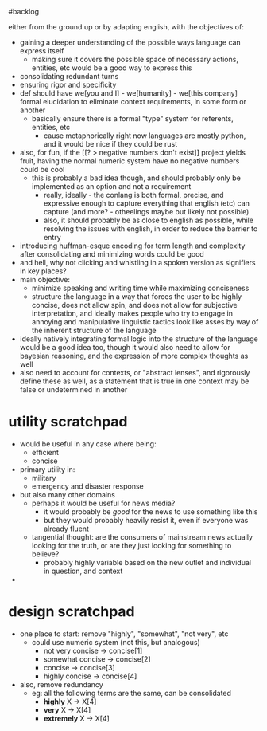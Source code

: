 #backlog 

either from the ground up or by adapting english, with the objectives of:
- gaining a deeper understanding of the possible ways language can express itself
	- making sure it covers the possible space of necessary actions, entities, etc would be a good way to express this
- consolidating redundant turns
- ensuring rigor and specificity
- def should have we[you and I] - we[humanity] - we[this company] formal elucidation to eliminate context requirements, in some form or another
	- basically ensure there is a formal "type" system for referents, entities, etc
		- cause metaphorically right now languages are mostly python, and it would be nice if they could be rust
- also, for fun, if the [[? > negative numbers don't exist]] project yields fruit, having the normal numeric system have no negative numbers could be cool
	- this is probably a bad idea though, and should probably only be implemented as an option and not a requirement
		- really, ideally - the conlang is both formal, precise, and expressive enough to capture everything that english (etc) can capture (and more? - otheelings maybe but likely not possible)
		- also, it should probably be as close to english as possible, while resolving the issues with english, in order to reduce the barrier to entry
- introducing huffman-esque encoding for term length and complexity after consolidating and minimizing words could be good
- and hell, why not clicking and whistling in a spoken version as signifiers in key places?
- main objective:
	- minimize speaking and writing time while maximizing conciseness
	- structure the language in a way that forces the user to be highly concise, does not allow spin, and does not allow for subjective interpretation, and ideally makes people who try to engage in annoying and manipulative linguistic tactics look like asses by way of the inherent structure of the language
- ideally natively integrating formal logic into the structure of the language would be a good idea too, though it would also need to allow for bayesian reasoning, and the expression of more complex thoughts as well
- also need to account for contexts, or "abstract lenses", and rigorously define these as well, as a statement that is true in one context may be false or undetermined in another

# utility scratchpad
- would be useful in any case where being:
	- efficient
	- concise
- primary utility in:
	- military
	- emergency and disaster response
- but also many other domains
	- perhaps it would be useful for news media?
		- it would probably be *good* for the news to use something like this
		- but they would probably heavily resist it, even if everyone was already fluent
	- tangential thought: are the consumers of mainstream news actually looking for the truth, or are they just looking for something to believe?
		- probably highly variable based on the new outlet and individual in question, and context
- 

# design scratchpad
- one place to start: remove "highly", "somewhat", "not very", etc
	- could use numeric system (not this, but analogous)
		- not very concise -> concise[1]
		- somewhat concise -> concise[2]
		- concise -> concise[3]
		- highly concise -> concise[4]
- also, remove redundancy
	- eg: all the following terms are the same, can be consolidated
		- **highly** X -> X[4]
		- **very** X -> X[4]
		- **extremely** X -> X[4]

